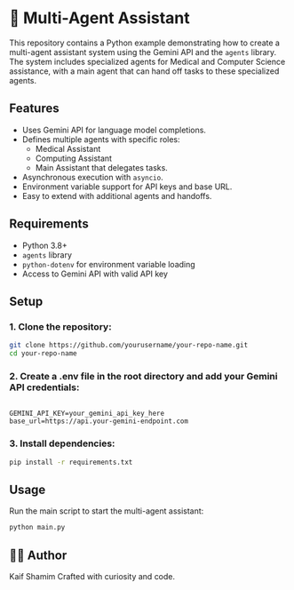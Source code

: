 # 🤖 Multi-Agent Assistant

This repository contains a Python example demonstrating how to create a multi-agent assistant system using the Gemini API and the `agents` library. The system includes specialized agents for Medical and Computer Science assistance, with a main agent that can hand off tasks to these specialized agents.

## Features

- Uses Gemini API for language model completions.
- Defines multiple agents with specific roles:
  - Medical Assistant
  - Computing Assistant
  - Main Assistant that delegates tasks.
- Asynchronous execution with `asyncio`.
- Environment variable support for API keys and base URL.
- Easy to extend with additional agents and handoffs.

## Requirements

- Python 3.8+
- `agents` library
- `python-dotenv` for environment variable loading
- Access to Gemini API with valid API key

## Setup

### 1. Clone the repository:

   ```bash
   git clone https://github.com/yourusername/your-repo-name.git
   cd your-repo-name
   ```
### 2. Create a .env file in the root directory and add your Gemini API credentials:

  ```env

GEMINI_API_KEY=your_gemini_api_key_here
base_url=https://api.your-gemini-endpoint.com
  ```
### 3. Install dependencies:
  ```bash
pip install -r requirements.txt
  ```
## Usage
Run the main script to start the multi-agent assistant:
  ```bash
python main.py
  ```
## 👨‍💻 Author
Kaif Shamim Crafted with curiosity and code.

